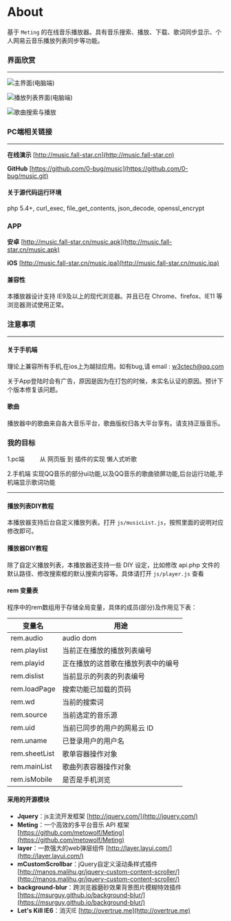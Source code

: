 About 
========
 基于 `Meting` 的在线音乐播放器。具有音乐搜索、播放、下载、歌词同步显示、个人网易云音乐播放列表同步等功能。


### 界面欣赏
-----
![主界面(电脑端)](http://music.fall-star.cn/images/Interfaces.png)

![播放列表界面(电脑端)](http://music.fall-star.cn/images/pc.jpg)

![歌曲搜索与播放](http://music.fall-star.cn/images/search.jpg)


### PC端相关链接
-----
**在线演示** [http://music.fall-star.cn](http://music.fall-star.cn)

**GitHub** [https://github.com/0-bug/music](https://github.com/0-bug/music.git)

#### 关于源代码运行环境
php 5.4+, curl_exec, file_get_contents, json_decode, openssl_encrypt

### APP
**安卓** [http://music.fall-star.cn/music.apk](http://music.fall-star.cn/music.apk)

**iOS** [http://music.fall-star.cn/music.ipa](http://music.fall-star.cn/music.ipa)

#### 兼容性
本播放器设计支持 IE9及以上的现代浏览器。并且已在 Chrome、firefox、IE11 等浏览器测试使用正常。


### 注意事项
-----
#### 关于手机端
理论上兼容所有手机,在ios上为越狱应用。如有bug,请 email : w3ctech@qq.com

关于App登陆时会有广告，原因是因为在打包的时候，未实名认证的原因。预计下个版本修复该问题。


#### 歌曲
播放器中的歌曲来自各大音乐平台，歌曲版权归各大平台享有。请支持正版音乐。


### 我的目标
1.pc端          从 网页版 到 插件的实现  懒人式听歌

2.手机端       实现QQ音乐的部分ui功能,以及QQ音乐的歌曲锁屏功能,后台运行功能,手机端显示歌词功能

-----
#### 播放列表DIY教程
本播放器支持后台自定义播放列表。打开 `js/musicList.js`，按照里面的说明对应修改即可。

#### 播放器DIY教程
除了自定义播放列表，本播放器还支持一些 DIY 设定，比如修改 api.php 文件的默认路径、修改搜索框的默认搜索内容等。具体请打开 `js/player.js` 查看

#### rem 变量表
程序中的rem数组用于存储全局变量，具体的成员(部分)及作用见下表：

| 变量名    | 用途   |
| ----------- | ----------- |
| rem.audio | audio dom |
| rem.playlist | 当前正在播放的播放列表编号 |
| rem.playid | 正在播放的这首歌在播放列表中的编号 |
| rem.dislist | 当前显示的列表的列表编号 |
| rem.loadPage | 搜索功能已加载的页码 |
| rem.wd | 当前的搜索词 |
| rem.source | 当前选定的音乐源 |
| rem.uid | 当前已同步的用户的网易云 ID |
| rem.uname | 已登录用户的用户名 |
| rem.sheetList | 歌单容器操作对象 |
| rem.mainList | 歌曲列表容器操作对象 |
| rem.isMobile | 是否是手机浏览 |


#### 采用的开源模块
- **Jquery**：js主流开发框架 [http://jquery.com/](http://jquery.com/)
- **Meting**：一个高效的多平台音乐 API 框架 [https://github.com/metowolf/Meting](https://github.com/metowolf/Meting)
- **layer**：一款强大的web弹层组件 [http://layer.layui.com/](http://layer.layui.com/)
- **mCustomScrollbar**：jQuery自定义滚动条样式插件 [http://manos.malihu.gr/jquery-custom-content-scroller/](http://manos.malihu.gr/jquery-custom-content-scroller/)
- **background-blur**：跨浏览器磨砂效果背景图片模糊特效插件 [https://msurguy.github.io/background-blur/](https://msurguy.github.io/background-blur/)
- **Let's Kill IE6**：消灭IE [http://overtrue.me](http://overtrue.me)

